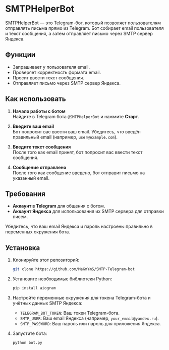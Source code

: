 
# SMTPHelperBot

SMTPHelperBot — это Telegram-бот, который позволяет пользователям отправлять письма прямо из Telegram. Бот собирает email пользователя и текст сообщения, а затем отправляет письмо через SMTP сервер Яндекса.

## Функции
- Запрашивает у пользователя email.
- Проверяет корректность формата email.
- Просит ввести текст сообщения.
- Отправляет письмо через SMTP сервер Яндекса.

## Как использовать

1. **Начало работы с ботом**  
   Найдите в Telegram бота `@SMTPHelperBot` и нажмите **Старт**.

2. **Введите ваш email**  
   Бот попросит вас ввести ваш email. Убедитесь, что введён правильный email (например, `user@example.com`).

3. **Введите текст сообщения**  
   После того как email принят, бот попросит вас ввести текст сообщения.

4. **Сообщение отправлено**  
   После того как сообщение введено, бот отправит письмо на указанный email.

## Требования

- **Аккаунт в Telegram** для общения с ботом.
- **Аккаунт Яндекса** для использования их SMTP сервера для отправки писем.
  
Убедитесь, что ваш email Яндекса и пароль настроены правильно в переменных окружения бота.

## Установка

1. Клонируйте этот репозиторий:
   ```bash
   git clone https://github.com/MaGmYmS/SMTP-Telegram-bot
   ```

2. Установите необходимые библиотеки Python:
   ```bash
   pip install aiogram
   ```

3. Настройте переменные окружения для токена Telegram-бота и учётных данных SMTP Яндекса:
   - `TELEGRAM_BOT_TOKEN`: Ваш токен Telegram-бота.
   - `SMTP_USER`: Ваш email Яндекса (например, `your_email@yandex.ru`).
   - `SMTP_PASSWORD`: Ваш пароль или пароль для приложения Яндекса.

4. Запустите бота:
   ```bash
   python bot.py
   ```
